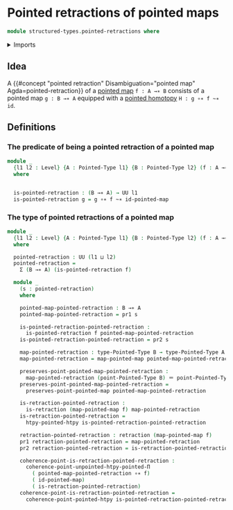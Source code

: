# Pointed retractions of pointed maps

```agda
module structured-types.pointed-retractions where
```

<details><summary>Imports</summary>

```agda
open import foundation.dependent-pair-types
open import foundation.identity-types
open import foundation.retractions
open import foundation.universe-levels

open import structured-types.pointed-homotopies
open import structured-types.pointed-maps
open import structured-types.pointed-types
```

</details>

## Idea

A
{{#concept "pointed retraction" Disambiguation="pointed map" Agda=pointed-retraction}}
of a [pointed map](structured-types.pointed-maps.md) `f : A →∗ B` consists of a
pointed map `g : B →∗ A` equipped with a
[pointed homotopy](structured-types.pointed-homotopies.md) `H : g ∘∗ f ~∗ id`.

## Definitions

### The predicate of being a pointed retraction of a pointed map

```agda
module _
  {l1 l2 : Level} {A : Pointed-Type l1} {B : Pointed-Type l2} (f : A →∗ B)
  where


  is-pointed-retraction : (B →∗ A) → UU l1
  is-pointed-retraction g = g ∘∗ f ~∗ id-pointed-map
```

### The type of pointed retractions of a pointed map

```agda
module _
  {l1 l2 : Level} {A : Pointed-Type l1} {B : Pointed-Type l2} (f : A →∗ B)
  where

  pointed-retraction : UU (l1 ⊔ l2)
  pointed-retraction =
    Σ (B →∗ A) (is-pointed-retraction f)

  module _
    (s : pointed-retraction)
    where

    pointed-map-pointed-retraction : B →∗ A
    pointed-map-pointed-retraction = pr1 s

    is-pointed-retraction-pointed-retraction :
      is-pointed-retraction f pointed-map-pointed-retraction
    is-pointed-retraction-pointed-retraction = pr2 s

    map-pointed-retraction : type-Pointed-Type B → type-Pointed-Type A
    map-pointed-retraction = map-pointed-map pointed-map-pointed-retraction

    preserves-point-pointed-map-pointed-retraction :
      map-pointed-retraction (point-Pointed-Type B) ＝ point-Pointed-Type A
    preserves-point-pointed-map-pointed-retraction =
      preserves-point-pointed-map pointed-map-pointed-retraction

    is-retraction-pointed-retraction :
      is-retraction (map-pointed-map f) map-pointed-retraction
    is-retraction-pointed-retraction =
      htpy-pointed-htpy is-pointed-retraction-pointed-retraction

    retraction-pointed-retraction : retraction (map-pointed-map f)
    pr1 retraction-pointed-retraction = map-pointed-retraction
    pr2 retraction-pointed-retraction = is-retraction-pointed-retraction

    coherence-point-is-retraction-pointed-retraction :
      coherence-point-unpointed-htpy-pointed-Π
        ( pointed-map-pointed-retraction ∘∗ f)
        ( id-pointed-map)
        ( is-retraction-pointed-retraction)
    coherence-point-is-retraction-pointed-retraction =
      coherence-point-pointed-htpy is-pointed-retraction-pointed-retraction
```
